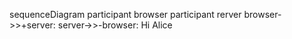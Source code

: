 sequenceDiagram
    participant browser
    participant rerver
    browser->>+server: 
    server->>-browser: Hi Alice